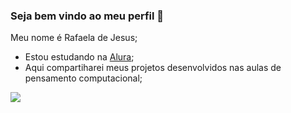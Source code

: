 ### Seja bem vindo ao meu perfil 💙

Meu nome é Rafaela de Jesus;

- Estou estudando na [Alura](https://www.alura.com.br);
- Aqui compartiharei meus projetos desenvolvidos nas aulas de pensamento computacional;

![](https://media.tenor.com/ok_IHA4VtrgAAAAC/gilmore-clube-gilmore-girls.gif)
